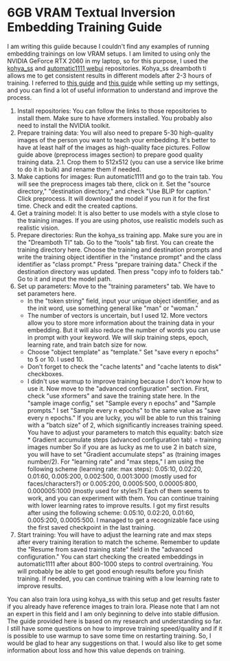 # 6GB VRAM Textual Inversion Embedding Training Guide

I am writing this guiide because I couldn't find any examples of running embedding trainings on low VRAM setups. I am limited to using only the NVIDIA GeForce RTX 2060 in my laptop, so for this purpose, I used the [kohya_ss](https://github.com/bmaltais/kohya_ss) and [automatic1111 webui](https://github.com/AUTOMATIC1111/stable-diffusion-webui) repositories. Kohya_ss dreamboth ti allows me to get consistent results in different models after 2-3 hours of training. I referred to [this guide](https://www.reddit.com/r/StableDiffusion/comments/zxkukk/detailed_guide_on_training_embeddings_on_a/?utm_source=share&utm_medium=android_app&utm_name=androidcss&utm_term=1&utm_content=share_button) and [this guide](https://docs.google.com/document/u/0/d/1JvlM0phnok4pghVBAMsMq_-Z18_ip_GXvHYE0mITdFE/mobilebasic) while setting up my settings, and you can find a lot of useful information to understand and improve the process.

1. Install repositories: You can follow the links to those repositories to install them. Make sure to have xformers installed. You probably also need to install the NVIDIA toolkit.
2. Prepare training data: You will also need to prepare 5-30 high-quality images of the person you want to teach your embedding. It's better to have at least half of the images as high-quality face pictures. Follow guide above (preprocess images section) to prepare good quality training data.
   2.1. Crop them to 512x512 (you can use a service like brime to do it in bulk) and rename them if needed.
3. Make captions for images: Run automatic1111 and go to the train tab. You will see the preprocess images tab there, click on it. Set the "source directory," "destination directory," and check "Use BLIP for caption." Click preprocess. It will download the model if you run it for the first time. Check and edit the created captions.
4. Get a training model: It is also better to use models with a style close to the training images. If you are using photos, use realistic models such as realistic vision.
5. Prepare directories: Run the kohya_ss training app. Make sure you are in the "Dreamboth TI" tab. Go to the "tools" tab first. You can create the training directory here. Choose the training and destination prompts and write the training object identifier in the "instance prompt" and the class identifier as "class prompt." Press "prepare training data." Check if the destination directory was updated. Then press "copy info to folders tab." Go to it and input the model path.
6. Set up parameters: Move to the "training parameters" tab. We have to set parameters here.
   - In the "token string" field, input your unique object identifier, and as the init word, use something general like "man" or "woman." 
   - The number of vectors is uncertain, but I used 12. More vectors allow you to store more information about the training data in your embedding. But it will also reduce the number of words you can use in prompt with your keyword.
   We will skip training steps, epoch, learning rate, and train batch size for now.
   - Choose "object template" as "template." Set "save every n epochs" to 5 or 10. I used 10.
   - Don't forget to check the "cache latents" and "cache latents to disk" checkboxes.
   - I didn't use warmup to improve training because I don't know how to use it.
   Now move to the "advanced configuration" section. First, check "use xformers" and save the training state here. In the "sample image config," set "Sample every n epochs" and "Sample prompts." I set "Sample every n epochs" to the same value as "save every n epochs."
   If you are lucky, you will be able to run this training with a "batch size" of 2, which significantly increases training speed. You have to adjust your parameters to match this equality:
   batch size * Gradient accumulate steps (advanced configuration tab) = training images number
So if you are as lucky as me to use 2 in batch size, you will have to set "Gradient accumulate steps" as (training images number/2).
For "learning rate" and "max steps," I am using the following scheme (learning rate: max steps):
0.05:10, 0.02:20, 0.01:60, 0.005:200, 0.002:500, 0.001:3000 (mostly used for faces/characters?)
or
0.005:200, 0.0005:500, 0.00005:800, 0.000005:1000 (mostly used for styles?)
Each of them seems to work, and you can experiment with them. You can continue training with lower learning rates to improve results. I got my first results after using the following scheme: 0.05:10, 0.02:20, 0.01:60, 0.005:200, 0.0005:500. I managed to get a recognizable face using the first saved checkpoint in the last training.
7. Start training: You will have to adjust the learning rate and max steps after every training iteration to match the scheme. Remember to update the "Resume from saved training state" field in the "advanced configuration." You can start checking the created embeddings in automatic1111 after about 800-1000 steps to control overtraining. You will probably be able to get good enough results before you finish training. If needed, you can continue training with a low learning rate to improve results.

You can also train lora using kohya_ss with this setup and get results faster if you already have reference images to train lora.
Please note that I am not an expert in this field and I am only beginning to delve into stable diffusion. The guide provided here is based on my research and understanding so far. I still have some questions on how to improve training speed/quality and if it is possible to use warmup to save some time on restarting training. So, I would be glad to hear any suggestions on that. I would also like to get some information about loss and how this value depends on training.
